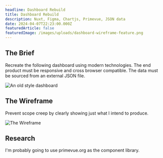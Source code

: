 ```yaml
---
headline: Dashboard Rebuild
title: Dashboard Rebuild
description: Nuxt, Figma, Chartjs, Primevue, JSON data
date: 2024-04-07T22:23:00.000Z
featuredArticle: false
featuredImage: /images/uploads/dashboard-wireframe-feature.png
---
```


## The Brief

Recreate the following dashboard using modern technologies. The end product must be responsive and cross browser compatible. The data must be sourced from an external JSON file.

![An old style dashboard](/images/uploads/dashboard-old-visual.png "An old style dashboard")

## The Wireframe

Prevent scope creep by clearly showing just what I intend to produce.

![The Wireframe](/images/uploads/dashboard-wireframe.png "The Wireframe")

## Research

I'm probably going to use primevue.org as the component library.
